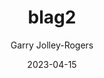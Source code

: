 ---
title: "blag2"
weight: 1
subtitle: ""
excerpt: " "
weight: 5 
date: 2023-04-15
author: "Garry Jolley-Rogers"
draft: false
---